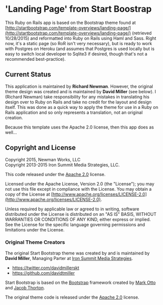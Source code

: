 # 'Landing Page' from Start Boostrap

This Ruby on Rails app is based on the Bootstrap theme found at [http://startbootstrap.com/template-overviews/landing-page/](http://startbootstrap.com/template-overviews/landing-page/) (retrieved 10/28/2015) and reformatted into Ruby on Rails using Haml and Sass.  Right now, it's a static page (so RoR isn't very necessary), but is ready to work with Postgres on Heroku (and assumes that Postgres is used locally but is easy to switch local developer to Sqlite3 if desired, though that's not a recommended best-practice).

## Current Status

This application is maintained by **Richard Newman**.   However, the original theme design was created and is maintained by **David Miller** (see below).   I (Richard Newman) take responsibility for any mistakes in translating his design over to Ruby on Rails and take no credit for the layout and design itself.  This was done as a quick way to apply the theme for use in a Ruby on Rails application and so only represents a translation, not an original creation.

Because this template uses the Apache 2.0 license, then this app does as well...

## Copyright and License
Copyright 2015, Newman Works, LLC    
Copyright 2013-2015 Iron Summit Media Strategies, LLC.

This code released under the [Apache 2.0](https://github.com/rdnewman/start_bootstrap_landing_page/blob/master/LICENSE) license.

Licensed under the Apache License, Version 2.0 (the "License"); you may not use this file except in compliance with the License. You may obtain a copy of the License at [http://www.apache.org/licenses/LICENSE-2.0](http://www.apache.org/licenses/LICENSE-2.0).

Unless required by applicable law or agreed to in writing, software distributed under the License is distributed on an "AS IS" BASIS, WITHOUT WARRANTIES OR CONDITIONS OF ANY KIND, either express or implied.
See the License for the specific language governing permissions and limitations under the License.

### Original Theme Creators

The original Start Bootstrap theme was created by and is maintained by **David Miller**, Managing Parter at [Iron Summit Media Strategies](http://www.ironsummitmedia.com/).

* https://twitter.com/davidmillerskt
* https://github.com/davidtmiller

Start Bootstrap is based on the [Bootstrap](http://getbootstrap.com/) framework created by [Mark Otto](https://twitter.com/mdo) and [Jacob Thorton](https://twitter.com/fat).

The original theme code is released under the [Apache 2.0](https://github.com/IronSummitMedia/startbootstrap-landing-page/blob/gh-pages/LICENSE) license.
